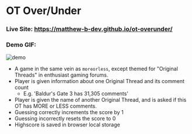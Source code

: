 # OT Over/Under
### Live Site: https://matthew-b-dev.github.io/ot-overunder/
### Demo GIF:

![demo](https://github.com/user-attachments/assets/2d03f0ff-f99d-464f-9883-fe8c3df3e0e9)

- A game in the same vein as `moreorless`, except themed for "Original Threads" in enthusiast gaming forums.
- Player is given information about one Original Thread and its comment count
  - E.g. 'Baldur's Gate 3 has 31,305 comments'
- Player is given the name of another Original Thread, and is asked if this OT has MORE or LESS comments.
- Guessing correctly increments the score by 1
- Guessing incorrectly resets the score to 0
- Highscore is saved in browser local storage
